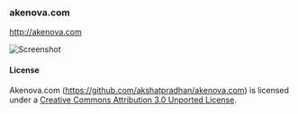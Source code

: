 ### akenova.com ###

http://akenova.com

![Screenshot](https://raw.github.com/akshatpradhan/akenova/master/akenova.png)

#### License ####

Akenova.com (https://github.com/akshatpradhan/akenova.com) is licensed under a
[Creative Commons Attribution 3.0 Unported License](http://creativecommons.org/licenses/by/3.0/deed.en_US).
